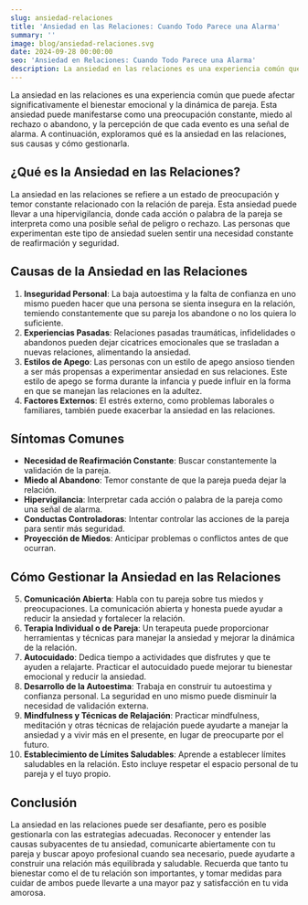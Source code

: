 ```yaml
---
slug: ansiedad-relaciones
title: 'Ansiedad en las Relaciones: Cuando Todo Parece una Alarma'
summary: ''
image: blog/ansiedad-relaciones.svg
date: 2024-09-28 00:00:00
seo: 'Ansiedad en Relaciones: Cuando Todo Parece una Alarma'
description: La ansiedad en las relaciones es una experiencia común que puede afectar significativamente el bienestar emocional y la dinámica de pareja. Esta ansiedad…
---
```


La ansiedad en las relaciones es una experiencia común que puede afectar significativamente el bienestar emocional y la dinámica de pareja. Esta ansiedad puede manifestarse como una preocupación constante, miedo al rechazo o abandono, y la percepción de que cada evento es una señal de alarma. A continuación, exploramos qué es la ansiedad en las relaciones, sus causas y cómo gestionarla.

## ¿Qué es la Ansiedad en las Relaciones?

La ansiedad en las relaciones se refiere a un estado de preocupación y temor constante relacionado con la relación de pareja. Esta ansiedad puede llevar a una hipervigilancia, donde cada acción o palabra de la pareja se interpreta como una posible señal de peligro o rechazo. Las personas que experimentan este tipo de ansiedad suelen sentir una necesidad constante de reafirmación y seguridad.

## Causas de la Ansiedad en las Relaciones

1. **Inseguridad Personal**: La baja autoestima y la falta de confianza en uno mismo pueden hacer que una persona se sienta insegura en la relación, temiendo constantemente que su pareja los abandone o no los quiera lo suficiente.
2. **Experiencias Pasadas**: Relaciones pasadas traumáticas, infidelidades o abandonos pueden dejar cicatrices emocionales que se trasladan a nuevas relaciones, alimentando la ansiedad.
3. **Estilos de Apego**: Las personas con un estilo de apego ansioso tienden a ser más propensas a experimentar ansiedad en sus relaciones. Este estilo de apego se forma durante la infancia y puede influir en la forma en que se manejan las relaciones en la adultez.
4. **Factores Externos**: El estrés externo, como problemas laborales o familiares, también puede exacerbar la ansiedad en las relaciones.

## Síntomas Comunes

- **Necesidad de Reafirmación Constante**: Buscar constantemente la validación de la pareja.
- **Miedo al Abandono**: Temor constante de que la pareja pueda dejar la relación.
- **Hipervigilancia**: Interpretar cada acción o palabra de la pareja como una señal de alarma.
- **Conductas Controladoras**: Intentar controlar las acciones de la pareja para sentir más seguridad.
- **Proyección de Miedos**: Anticipar problemas o conflictos antes de que ocurran.

## Cómo Gestionar la Ansiedad en las Relaciones

5. **Comunicación Abierta**: Habla con tu pareja sobre tus miedos y preocupaciones. La comunicación abierta y honesta puede ayudar a reducir la ansiedad y fortalecer la relación.
6. **Terapia Individual o de Pareja**: Un terapeuta puede proporcionar herramientas y técnicas para manejar la ansiedad y mejorar la dinámica de la relación.
7. **Autocuidado**: Dedica tiempo a actividades que disfrutes y que te ayuden a relajarte. Practicar el autocuidado puede mejorar tu bienestar emocional y reducir la ansiedad.
8. **Desarrollo de la Autoestima**: Trabaja en construir tu autoestima y confianza personal. La seguridad en uno mismo puede disminuir la necesidad de validación externa.
9. **Mindfulness y Técnicas de Relajación**: Practicar mindfulness, meditación y otras técnicas de relajación puede ayudarte a manejar la ansiedad y a vivir más en el presente, en lugar de preocuparte por el futuro.
10. **Establecimiento de Límites Saludables**: Aprende a establecer límites saludables en la relación. Esto incluye respetar el espacio personal de tu pareja y el tuyo propio.

## Conclusión

La ansiedad en las relaciones puede ser desafiante, pero es posible gestionarla con las estrategias adecuadas. Reconocer y entender las causas subyacentes de tu ansiedad, comunicarte abiertamente con tu pareja y buscar apoyo profesional cuando sea necesario, puede ayudarte a construir una relación más equilibrada y saludable. Recuerda que tanto tu bienestar como el de tu relación son importantes, y tomar medidas para cuidar de ambos puede llevarte a una mayor paz y satisfacción en tu vida amorosa.
